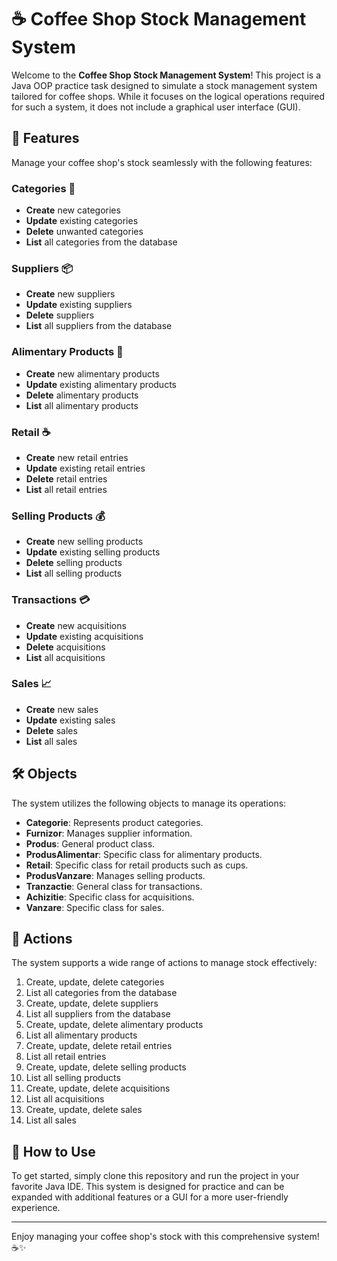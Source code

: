 # ☕ Coffee Shop Stock Management System

Welcome to the **Coffee Shop Stock Management System**! This project is a Java OOP practice task designed to simulate a stock management system tailored for coffee shops. While it focuses on the logical operations required for such a system, it does not include a graphical user interface (GUI).

## 🌟 Features

Manage your coffee shop's stock seamlessly with the following features:

### Categories 📂
- **Create** new categories
- **Update** existing categories
- **Delete** unwanted categories
- **List** all categories from the database

### Suppliers 📦
- **Create** new suppliers
- **Update** existing suppliers
- **Delete** suppliers
- **List** all suppliers from the database

### Alimentary Products 🥛
- **Create** new alimentary products
- **Update** existing alimentary products
- **Delete** alimentary products
- **List** all alimentary products

### Retail ☕️
- **Create** new retail entries
- **Update** existing retail entries
- **Delete** retail entries
- **List** all retail entries

### Selling Products 💰
- **Create** new selling products
- **Update** existing selling products
- **Delete** selling products
- **List** all selling products

### Transactions 💳
- **Create** new acquisitions
- **Update** existing acquisitions
- **Delete** acquisitions
- **List** all acquisitions

### Sales 📈
- **Create** new sales
- **Update** existing sales
- **Delete** sales
- **List** all sales

## 🛠️ Objects

The system utilizes the following objects to manage its operations:

- **Categorie**: Represents product categories.
- **Furnizor**: Manages supplier information.
- **Produs**: General product class.
- **ProdusAlimentar**: Specific class for alimentary products.
- **Retail**: Specific class for retail products such as cups.
- **ProdusVanzare**: Manages selling products.
- **Tranzactie**: General class for transactions.
- **Achizitie**: Specific class for acquisitions.
- **Vanzare**: Specific class for sales.

## 🎯 Actions

The system supports a wide range of actions to manage stock effectively:

1. Create, update, delete categories
2. List all categories from the database
3. Create, update, delete suppliers
4. List all suppliers from the database
5. Create, update, delete alimentary products
6. List all alimentary products
7. Create, update, delete retail entries
8. List all retail entries
9. Create, update, delete selling products
10. List all selling products
11. Create, update, delete acquisitions
12. List all acquisitions
13. Create, update, delete sales
14. List all sales

## 📘 How to Use

To get started, simply clone this repository and run the project in your favorite Java IDE. This system is designed for practice and can be expanded with additional features or a GUI for a more user-friendly experience.

---

Enjoy managing your coffee shop's stock with this comprehensive system! ☕✨

